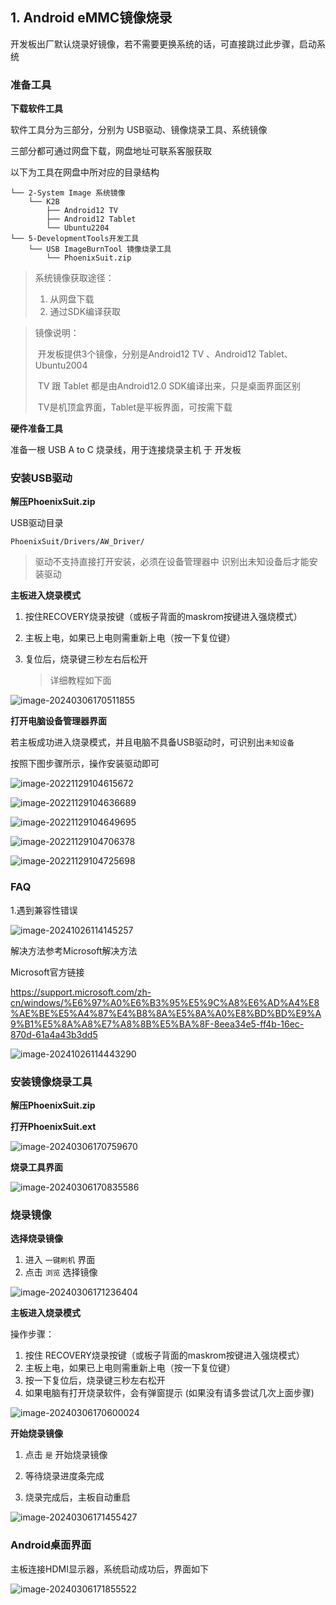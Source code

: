 

## 1. Android eMMC镜像烧录

开发板出厂默认烧录好镜像，若不需要更换系统的话，可直接跳过此步骤，启动系统



### 准备工具

**下载软件工具**

软件工具分为三部分，分别为 USB驱动、镜像烧录工具、系统镜像

三部分都可通过网盘下载，网盘地址可联系客服获取

以下为工具在网盘中所对应的目录结构

```
└── 2-System Image 系统镜像
    └── K2B
       	├── Android12 TV
       	├── Android12 Tablet
       	└── Ubuntu2204
└── 5-DevelopmentTools开发工具
    └── USB ImageBurnTool 镜像烧录工具
    	└── PhoenixSuit.zip
```

> 系统镜像获取途径：
>
> 1. 从网盘下载
> 2. 通过SDK编译获取

> 镜像说明：
>
> ​	开发板提供3个镜像，分别是Android12 TV 、Android12 Tablet、Ubuntu2004
>
> ​	TV 跟 Tablet 都是由Android12.0 SDK编译出来，只是桌面界面区别
>
> ​	TV是机顶盒界面，Tablet是平板界面，可按需下载



**硬件准备工具**

准备一根 USB A to C 烧录线，用于连接烧录主机 于 开发板



### 安装USB驱动

**解压PhoenixSuit.zip**

USB驱动目录

```
PhoenixSuit/Drivers/AW_Driver/
```

> 驱动不支持直接打开安装，必须在设备管理器中 识别出未知设备后才能安装驱动



**主板进入烧录模式**

1. 按住RECOVERY烧录按键（或板子背面的maskrom按键进入强烧模式）

2. 主板上电，如果已上电则需重新上电（按一下复位键）

3. 复位后，烧录键三秒左右后松开

   > 详细教程如下面

![image-20240306170511855](http://tanzhtanzh.oss-cn-shenzhen.aliyuncs.com/img/image-20240306170511855.png)



**打开电脑设备管理器界面**

若主板成功进入烧录模式，并且电脑不具备USB驱动时，可识别出`未知设备`

按照下图步骤所示，操作安装驱动即可

![image-20221129104615672](http://tanzhtanzh.oss-cn-shenzhen.aliyuncs.com/img/image-20221129104615672.png)



![image-20221129104636689](http://tanzhtanzh.oss-cn-shenzhen.aliyuncs.com/img/image-20221129104636689.png)



![image-20221129104649695](http://tanzhtanzh.oss-cn-shenzhen.aliyuncs.com/img/image-20221129104649695.png)



![image-20221129104706378](http://tanzhtanzh.oss-cn-shenzhen.aliyuncs.com/img/image-20221129104706378.png)



![image-20221129104725698](http://tanzhtanzh.oss-cn-shenzhen.aliyuncs.com/img/image-20221129104725698.png)

### FAQ

1.遇到兼容性错误

![image-20241026114145257](http://tanzhtanzh.oss-cn-shenzhen.aliyuncs.com/img/image-20241026114145257.png)

解决方法参考Microsoft解决方法

Microsoft官方链接

https://support.microsoft.com/zh-cn/windows/%E6%97%A0%E6%B3%95%E5%9C%A8%E6%AD%A4%E8%AE%BE%E5%A4%87%E4%B8%8A%E5%8A%A0%E8%BD%BD%E9%A9%B1%E5%8A%A8%E7%A8%8B%E5%BA%8F-8eea34e5-ff4b-16ec-870d-61a4a43b3dd5

![image-20241026114443290](http://tanzhtanzh.oss-cn-shenzhen.aliyuncs.com/img/image-20241026114443290.png)

### 安装镜像烧录工具

**解压PhoenixSuit.zip**



**打开PhoenixSuit.ext**

![image-20240306170759670](http://tanzhtanzh.oss-cn-shenzhen.aliyuncs.com/img/image-20240306170759670.png)



**烧录工具界面**

![image-20240306170835586](http://tanzhtanzh.oss-cn-shenzhen.aliyuncs.com/img/image-20240306170835586.png)



### 烧录镜像

**选择烧录镜像**

1. 进入 `一键刷机` 界面
2. 点击 `浏览` 选择镜像

![image-20240306171236404](http://tanzhtanzh.oss-cn-shenzhen.aliyuncs.com/img/image-20240306171236404.png)



**主板进入烧录模式**

操作步骤：

1. 按住 RECOVERY烧录按键（或板子背面的maskrom按键进入强烧模式）
2. 主板上电，如果已上电则需重新上电（按一下复位键）
3. 按一下复位后，烧录键三秒左右松开
4. 如果电脑有打开烧录软件，会有弹窗提示 (如果没有请多尝试几次上面步骤)

![image-20240306170600024](http://tanzhtanzh.oss-cn-shenzhen.aliyuncs.com/img/image-20240306170600024.png)



**开始烧录镜像**

1. 点击 `是` 开始烧录镜像

2. 等待烧录进度条完成
3. 烧录完成后，主板自动重启

![image-20240306171455427](http://tanzhtanzh.oss-cn-shenzhen.aliyuncs.com/img/image-20240306171455427.png)



### Android桌面界面

主板连接HDMI显示器，系统启动成功后，界面如下

![image-20240306171855522](http://tanzhtanzh.oss-cn-shenzhen.aliyuncs.com/img/image-20240306171855522.png)